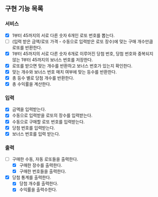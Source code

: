 ## 구현 기능 목록
### 서비스
- [X] 1부터 45까지의 서로 다른 숫자 6개인 로또 번호를 뽑는다. 
- [ ] (입력 받은 금액/로또 가격 - 수동으로 입력받은 로또 장수)에 맞는 구매 개수만큼 로또를 반환한다.
- [X] 1부터 45까지의 서로 다른 숫자 6개로 이루어진 당첨 번호, 당첨 번호와 중복되지 않는 1부터 45까지의 보너스 번호를 저장한다.
- [X] 로또를 받으면 맞는 개수를 반환하고 보너스 번호가 있는지 확인한다.
- [X] 맞는 개수와 보너스 번호 매치 여부에 맞는 등수를 반환한다.
- [X] 총 등수 별로 당첨 개수를 반환한다.
- [X] 총 수익률을 계산한다.
### 입력
- [X] 금액을 입력받는다.
- [X] 수동으로 입력받을 로또의 장수를 입력받는다.
- [X] 수동으로 구매할 로또 번호를 입력받는다.
- [X] 당첨 번호를 입력받는다.
- [X] 보너스 번호를 입력 받는다.
### 출력
- [ ] 구매한 수동, 자동 로또들을 출력한다.
  - [X] 구매한 장수를 출력한다.
  - [X] 구매한 번호들을 출력한다.
- [X] 당첨 통계를 출력한다.
  - [X] 당첨 개수를 출력한다.
  - [X] 수익률을 출력수한다.
